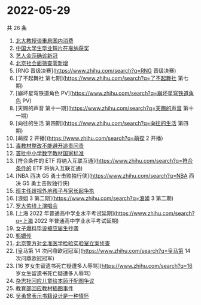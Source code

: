# 2022-05-29

共 26 条

<!-- BEGIN -->
<!-- 最后更新时间 Sun May 29 2022 13:11:00 GMT+0800 (China Standard Time) -->

1. [北大教授谈重启国内消费](https://www.zhihu.com/search?q=北大教授谈重启国内消费)
1. [中国大学生毕业短片在戛纳获奖](https://www.zhihu.com/search?q=中国大学生毕业短片在戛纳获奖)
1. [艺人金莎确诊新冠](https://www.zhihu.com/search?q=艺人金莎确诊新冠)
1. [北京社会面筛查零新增](https://www.zhihu.com/search?q=北京社会面筛查零新增)
1. [RNG 晋级决赛](https://www.zhihu.com/search?q=RNG 晋级决赛)
1. [了不起舞社 第七期](https://www.zhihu.com/search?q=了不起舞社 第七期)
1. [崩坏星穹铁道角色 PV](https://www.zhihu.com/search?q=崩坏星穹铁道角色 PV)
1. [天赐的声音 第十一期](https://www.zhihu.com/search?q=天赐的声音 第十一期)
1. [向往的生活 第四期](https://www.zhihu.com/search?q=向往的生活 第四期)
1. [萌探 2 开播](https://www.zhihu.com/search?q=萌探 2 开播)
1. [毒教材整改不能避开追责问责](https://www.zhihu.com/search?q=毒教材整改不能避开追责问责)
1. [首批中小学数字教材国家标准](https://www.zhihu.com/search?q=首批中小学数字教材国家标准)
1. [符合条件的 ETF 将纳入互联互通](https://www.zhihu.com/search?q=符合条件的 ETF 将纳入互联互通)
1. [NBA 西决 G5 勇士击败独行侠](https://www.zhihu.com/search?q=NBA 西决 G5 勇士击败独行侠)
1. [班主任歧视外地孩子与家长起争执](https://www.zhihu.com/search?q=班主任歧视外地孩子与家长起争执)
1. [浪姐 3 第二期](https://www.zhihu.com/search?q=浪姐 3 第二期)
1. [罗大佑线上演唱会](https://www.zhihu.com/search?q=罗大佑线上演唱会)
1. [上海 2022 年普通高中学业水平考试延期](https://www.zhihu.com/search?q=上海 2022 年普通高中学业水平考试延期)
1. [女子爆料毕设被应届生抄袭](https://www.zhihu.com/search?q=女子爆料毕设被应届生抄袭)
1. [甄嬛传](https://www.zhihu.com/search?q=甄嬛传)
1. [北京警方对金准医学检验实验室立案侦查](https://www.zhihu.com/search?q=北京警方对金准医学检验实验室立案侦查)
1. [皇马第 14 次问鼎欧冠冠军](https://www.zhihu.com/search?q=皇马第 14 次问鼎欧冠冠军)
1. [16 岁女生留遗书死亡疑遭多人辱骂](https://www.zhihu.com/search?q=16 岁女生留遗书死亡疑遭多人辱骂)
1. [杂志社回应儿童绘本舔汗配图争议](https://www.zhihu.com/search?q=杂志社回应儿童绘本舔汗配图争议)
1. [教育部回应教材插图事件](https://www.zhihu.com/search?q=教育部回应教材插图事件)
1. [吴勇曾表示书籍设计是一种情怀](https://www.zhihu.com/search?q=吴勇曾表示书籍设计是一种情怀)

<!-- END -->
